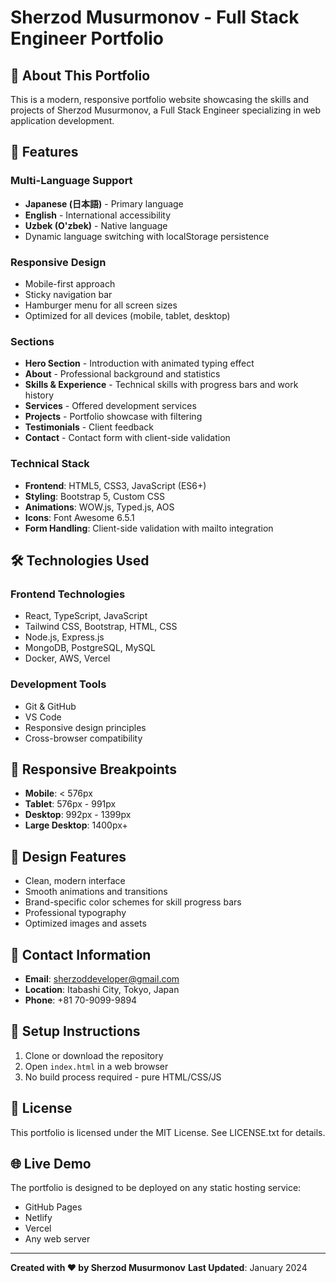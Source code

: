 # Sherzod Musurmonov - Full Stack Engineer Portfolio

## 🌟 About This Portfolio

This is a modern, responsive portfolio website showcasing the skills and projects of Sherzod Musurmonov, a Full Stack Engineer specializing in web application development.

## 🚀 Features

### Multi-Language Support
- **Japanese (日本語)** - Primary language
- **English** - International accessibility  
- **Uzbek (O'zbek)** - Native language
- Dynamic language switching with localStorage persistence

### Responsive Design
- Mobile-first approach
- Sticky navigation bar
- Hamburger menu for all screen sizes
- Optimized for all devices (mobile, tablet, desktop)

### Sections
- **Hero Section** - Introduction with animated typing effect
- **About** - Professional background and statistics
- **Skills & Experience** - Technical skills with progress bars and work history
- **Services** - Offered development services
- **Projects** - Portfolio showcase with filtering
- **Testimonials** - Client feedback
- **Contact** - Contact form with client-side validation

### Technical Stack
- **Frontend**: HTML5, CSS3, JavaScript (ES6+)
- **Styling**: Bootstrap 5, Custom CSS
- **Animations**: WOW.js, Typed.js, AOS
- **Icons**: Font Awesome 6.5.1
- **Form Handling**: Client-side validation with mailto integration

## 🛠️ Technologies Used

### Frontend Technologies
- React, TypeScript, JavaScript
- Tailwind CSS, Bootstrap, HTML, CSS
- Node.js, Express.js
- MongoDB, PostgreSQL, MySQL
- Docker, AWS, Vercel

### Development Tools
- Git & GitHub
- VS Code
- Responsive design principles
- Cross-browser compatibility

## 📱 Responsive Breakpoints

- **Mobile**: < 576px
- **Tablet**: 576px - 991px  
- **Desktop**: 992px - 1399px
- **Large Desktop**: 1400px+

## 🎨 Design Features

- Clean, modern interface
- Smooth animations and transitions
- Brand-specific color schemes for skill progress bars
- Professional typography
- Optimized images and assets

## 📧 Contact Information

- **Email**: sherzoddeveloper@gmail.com
- **Location**: Itabashi City, Tokyo, Japan
- **Phone**: +81 70-9099-9894

## 🔧 Setup Instructions

1. Clone or download the repository
2. Open `index.html` in a web browser
3. No build process required - pure HTML/CSS/JS

## 📄 License

This portfolio is licensed under the MIT License. See LICENSE.txt for details.

## 🌐 Live Demo

The portfolio is designed to be deployed on any static hosting service:
- GitHub Pages
- Netlify
- Vercel
- Any web server

---

**Created with ❤️ by Sherzod Musurmonov**
**Last Updated**: January 2024
